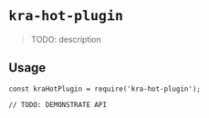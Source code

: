 # `kra-hot-plugin`

> TODO: description

## Usage

```
const kraHotPlugin = require('kra-hot-plugin');

// TODO: DEMONSTRATE API
```
